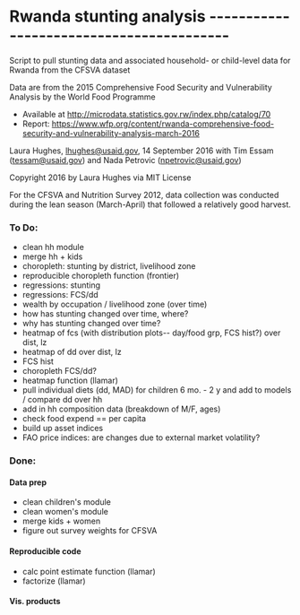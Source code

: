 # Rwanda stunting analysis -----------------------------------------
Script to pull stunting data and associated household- or child-level data for Rwanda from the CFSVA dataset

Data are from the 2015 Comprehensive Food Security and Vulnerability Analysis by the World Food Programme
* Available at http://microdata.statistics.gov.rw/index.php/catalog/70
* Report: https://www.wfp.org/content/rwanda-comprehensive-food-security-and-vulnerability-analysis-march-2016

Laura Hughes, lhughes@usaid.gov, 14 September 2016
with Tim Essam (tessam@usaid.gov) and Nada Petrovic (npetrovic@usaid.gov)

Copyright 2016 by Laura Hughes via MIT License

For the CFSVA and Nutrition Survey 2012, data collection was conducted during the lean season
(March-April) that followed a relatively good harvest. 

### To Do:
* clean hh module
* merge hh + kids
* choropleth: stunting by district, livelihood zone
* reproducible choropleth function (frontier)
* regressions: stunting
* regressions: FCS/dd
* wealth by occupation / livelihood zone (over time)
* how has stunting changed over time, where?
* why has stunting changed over time?
* heatmap of fcs (with distribution plots-- day/food grp, FCS hist?) over dist, lz
* heatmap of dd over dist, lz
* FCS hist
* choropleth FCS/dd?
* heatmap function (llamar)
* pull individual diets (dd, MAD) for children 6 mo. - 2 y and add to models / compare dd over hh
* add in hh composition data (breakdown of M/F, ages)
* check food expend == per capita
* build up asset indices
* FAO price indices: are changes due to external market volatility?

### Done:

#### Data prep
* clean children's module
* clean women's module
* merge kids + women
* figure out survey weights for CFSVA

#### Reproducible code
* calc point estimate function (llamar)
* factorize (llamar)

#### Vis. products